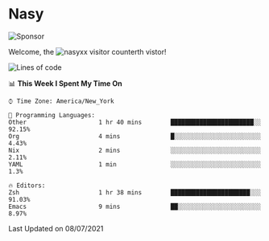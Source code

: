 # Nasy

<!--
<p align="center">
<img height="200" src="https://github-readme-stats.vercel.app/api?username=nasyxx&count_private=true&show_icons=true&theme=dracula&include_all_commits=true"/>
<img height="200" src="https://github-readme-stats.vercel.app/api/top-langs/?username=nasyxx&theme=dracula&hide=html,jupyter+notebook&count_private=true&show_icons=true"/>
</p>

  
----------------
-->

![Sponsor](https://img.shields.io/static/v1.svg?label=Sponsor&message=%E2%9D%A4&logo=GitHub&style=flat&color=pink)
 
Welcome, the ![nasyxx visitor counter](https://count.getloli.com/get/@nasyxx?theme=rule34)th vistor!
 
<!--START_SECTION:waka-->
![Lines of code](https://img.shields.io/badge/From%20Hello%20World%20I%27ve%20Written-5.4%20million%20lines%20of%20code-blue)

📊 **This Week I Spent My Time On** 

```text
⌚︎ Time Zone: America/New_York

💬 Programming Languages: 
Other                    1 hr 40 mins        ███████████████████████░░   92.15% 
Org                      4 mins              █░░░░░░░░░░░░░░░░░░░░░░░░   4.43% 
Nix                      2 mins              ░░░░░░░░░░░░░░░░░░░░░░░░░   2.11% 
YAML                     1 min               ░░░░░░░░░░░░░░░░░░░░░░░░░   1.3%

🔥 Editors: 
Zsh                      1 hr 38 mins        ██████████████████████░░░   91.03% 
Emacs                    9 mins              ██░░░░░░░░░░░░░░░░░░░░░░░   8.97%

```


 Last Updated on 08/07/2021
<!--END_SECTION:waka-->

<!-- ![visitors](https://visitor-badge.laobi.icu/badge?page_id=nasyxx.nasyxx) -->
